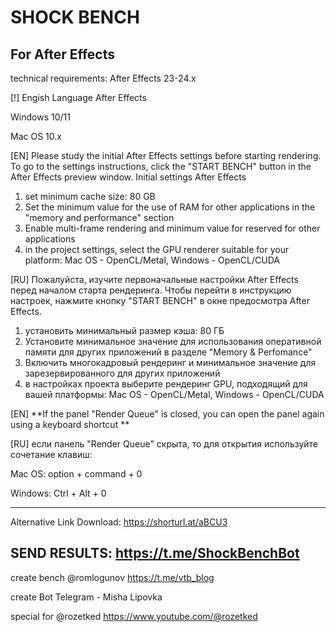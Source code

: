 # SHOCK BENCH
For After Effects
---------------------------

technical requirements:
After Effects 23-24.x

[!] Engish Language After Effects

Windows 10/11

Mac OS 10.x

[EN] Please study the initial After Effects settings before starting rendering.
To go to the settings instructions, click the "START BENCH" button in the After Effects preview window.
Initial settings After Effects
1) set minimum cache size: 80 GB
2) Set the minimum value for the use of RAM for other applications in the "memory and performance" section
3) Enable multi-frame rendering and minimum value for reserved for other applications
4) in the project settings, select the GPU renderer suitable for your platform: Mac OS - OpenCL/Metal, Windows - OpenCL/CUDA

[RU]
Пожалуйста, изучите первоначальные настройки After Effects перед началом старта рендеринга.
Чтобы перейти в инструкцию настроек, нажмите кнопку "START BENCH" в окне предосмотра After Effects.
1) установить минимальный размер кэша: 80 ГБ
2) Установите минимальное значение для использования оперативной памяти для других приложений в разделе "Memory & Perfomance"
3) Включить многокадровый рендеринг и минимальное значение для зарезервированного для других приложений
4) в настройках проекта выберите рендеринг GPU, подходящий для вашей платформы: Mac OS - OpenCL/Metal, Windows - OpenCL/CUDA


[EN] **If the panel "Render Queue" is closed, 
you can open the panel again 
using a keyboard shortcut
**

[RU]
если панель "Render Queue" скрыта, то для открытия используйте сочетание клавиш:


Mac OS: option + command + 0

Windows: Ctrl + Alt + 0

---------------------------

Alternative Link Download: https://shorturl.at/aBCU3

SEND RESULTS: https://t.me/ShockBenchBot
---------------------------


create bench @romlogunov https://t.me/vtb_blog

create Bot Telegram - Misha Lipovka

special for @rozetked https://www.youtube.com/@rozetked


